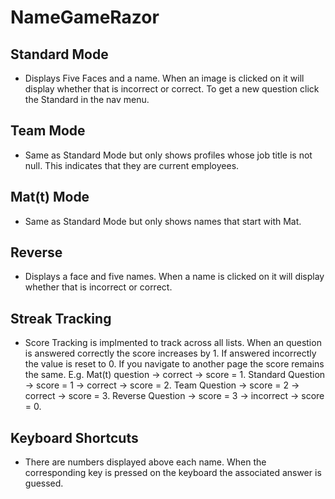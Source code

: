# NameGameRazor

## Standard Mode
 * Displays Five Faces and a name. When an image is clicked on it will display whether that is incorrect or correct. To get a new question    click the Standard in the nav menu.

## Team Mode
 * Same as Standard Mode but only shows profiles whose job title is not null. This indicates that they are current employees.

## Mat(t) Mode
 * Same as Standard Mode but only shows names that start with Mat.
 
## Reverse
 * Displays a face and five names. When a name is clicked on it will display whether that is incorrect or correct.
 
## Streak Tracking
 * Score Tracking is implmented to track across all lists. When an question is answered correctly the score increases by 1. If answered incorrectly the value is reset to 0. If you navigate to another page the score remains the same. 
 E.g. Mat(t) question -> correct -> score = 1. Standard Question -> score = 1 -> correct -> score = 2. Team Question -> score = 2 -> correct -> score = 3. Reverse Question -> score = 3 -> incorrect -> score = 0. 
 
## Keyboard Shortcuts
 * There are numbers displayed above each name. When the corresponding key is pressed on the keyboard the associated answer is guessed.

